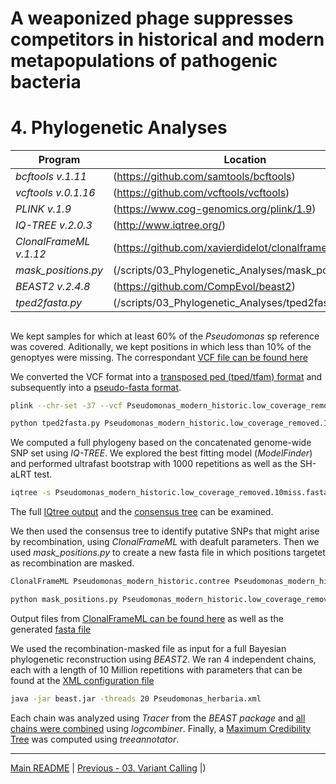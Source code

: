 # A weaponized phage suppresses competitors in historical and modern metapopulations of pathogenic bacteria
# 4. Phylogenetic Analyses

Program                  | Location
------------------------ | ----------------------------
*bcftools v.1.11*        | (https://github.com/samtools/bcftools)
*vcftools v.0.1.16*      | (https://github.com/vcftools/vcftools)
*PLINK v.1.9*            | (https://www.cog-genomics.org/plink/1.9)
*IQ-TREE v.2.0.3*        | (http://www.iqtree.org/)
*ClonalFrameML v.1.12*   | (https://github.com/xavierdidelot/clonalframeml)
*mask_positions.py*      | (/scripts/03_Phylogenetic_Analyses/mask_positions.py)
*BEAST2 v.2.4.8*         | (https://github.com/CompEvol/beast2)
*tped2fasta.py*          | (/scripts/03_Phylogenetic_Analyses/tped2fasta.py)


## 

We kept samples for which at least 60% of the *Pseudomonas* sp reference was covered. Aditionally, we kept positions in which less than 10% of the genoptyes were missing. The correspondant [VCF file can be found here](/data/04_Phylogenetic_Analyses/Pseudomonas_modern_historic.low_coverage_removed.10miss.vcf.gz)

We converted the VCF format into a [transposed ped (tped/tfam) format](/data/04_Phylogenetic_Analyses/Pseudomonas_modern_historic.low_coverage_removed.10miss.tped.gz) and subsequently into a [pseudo-fasta format](/data/04_Phylogenetic_Analyses/Pseudomonas_modern_historic.low_coverage_removed.10miss.fasta.gz).

```bash
plink --chr-set -37 --vcf Pseudomonas_modern_historic.low_coverage_removed.10miss.vcf.gz --recode transpose --out Pseudomonas_modern_historic.low_coverage_removed.10miss

python tped2fasta.py Pseudomonas_modern_historic.low_coverage_removed.10miss > Pseudomonas_modern_historic.low_coverage_removed.10miss.fasta
``` 

We computed a full phylogeny based on the concatenated genome-wide SNP set using *IQ-TREE*. We explored the best fitting model (*ModelFinder*) and performed ultrafast bootstrap with 1000 repetitions as well as the SH-aLRT test.
```bash
iqtree -s Pseudomonas_modern_historic.low_coverage_removed.10miss.fasta --alrt 1000 -B 1000 --prefix Pseudomonas_modern_historic -T 20
```

The full [IQtree output](/data/04_Phylogenetic_Analyses/Pseudomonas_modern_historic.iqtree) and the [consensus tree](/data/04_Phylogenetic_Analyses/Pseudomonas_modern_historic.contree) can be examined.

We then used the consensus tree to identify putative SNPs that might arise by recombination, using *ClonalFrameML* with deafult parameters. Then we used *mask_positions.py* to create a new fasta file in which positions targetet as recombination are masked.
```bash
ClonalFrameML Pseudomonas_modern_historic.contree Pseudomonas_modern_historic.low_coverage_removed.10miss.fasta

python mask_positions.py Pseudomonas_modern_historic.low_coverage_removed.10miss.fasta Pseudomonas_herbaria.CFML.importation_status.txt > Pseudomonas_herbaria.CFML.masked.fasta
```

Output files from [ClonalFrameML can be found here](/data/04_Phylogenetic_Analyses/ClonalFrameML/) as well as the generated [fasta file](/data/04_Phylogenetic_Analyses/Pseudomonas_herbaria.CFML.masked.fasta)

We used the recombination-masked file as input for a full Bayesian phylogenetic reconstruction using *BEAST2*. We ran 4 independent chains, each with a length of 10 Million repetitions with parameters that can be found at the [XML configuration file](/data/04_Phylogenetic_Analyses/BEAST2/Pseudomonas_herbaria.xml)
```bash
java -jar beast.jar -threads 20 Pseudomonas_herbaria.xml
```

Each chain was analyzed using *Tracer* from the *BEAST package* and [all chains were combined](/data/04_Phylogenetic_Analyses/BEAST2/Pseudomonas_herbaria.COMBINED.log.gz) using *logcombiner*. Finally, a [Maximum Credibility Tree](/data/04_Phylogenetic_Analyses/BEAST2/Pseudomonas_herbaria.COMBINED.MC.tree) was computed using *treeannotator*.

---
[Main README](/README.md) | [Previous - 03. Variant Calling](/02_Variant_Calling.md) |)
